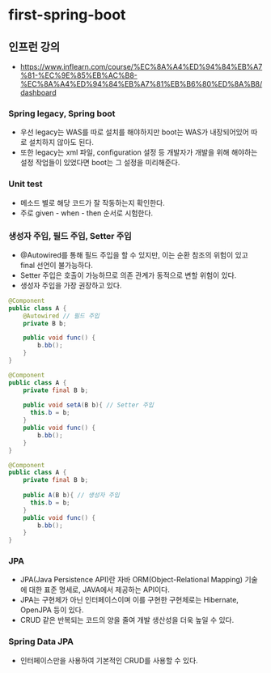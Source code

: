 # first-spring-boot

## 인프런 강의
- https://www.inflearn.com/course/%EC%8A%A4%ED%94%84%EB%A7%81-%EC%9E%85%EB%AC%B8-%EC%8A%A4%ED%94%84%EB%A7%81%EB%B6%80%ED%8A%B8/dashboard

### Spring legacy, Spring boot
- 우선 legacy는 WAS를 따로 설치를 해야하지만 boot는 WAS가 내장되어있어 따로 설치하지 않아도 된다.
- 또한 legacy는 xml 파일, configuration 설정 등 개발자가 개발을 위해 해야하는 설정 작업들이 있었다면 boot는 그 설정을 미리해준다.

### Unit test
- 메소드 별로 해당 코드가 잘 작동하는지 확인한다.
- 주로 given - when - then 순서로 시험한다.

### 생성자 주입, 필드 주입, Setter 주입
- @Autowired를 통해 필드 주입을 할 수 있지만, 이는 순환 참조의 위험이 있고 final 선언이 불가능하다.
- Setter 주입은 호출이 가능하므로 의존 관계가 동적으로 변할 위험이 있다.
- 생성자 주입을 가장 권장하고 있다.

```Java
@Component
public class A {
    @Autowired // 필드 주입
    private B b;

    public void func() {
        b.bb();
    }
}

@Component
public class A {
    private final B b;
    
    public void setA(B b){ // Setter 주입
      this.b = b;
    }
    public void func() {
        b.bb();
    }
}

@Component
public class A {
    private final B b;
    
    public A(B b){ // 생성자 주입
      this.b = b;
    }
    public void func() {
        b.bb();
    }
}
```

### JPA
- JPA(Java Persistence API)란 자바 ORM(Object-Relational Mapping) 기술에 대한 표준 명세로, JAVA에서 제공하는 API이다. 
- JPA는 구현체가 아닌 인터페이스이며 이를 구현한 구현체로는 Hibernate, OpenJPA 등이 있다.
- CRUD 같은 반복되는 코드의 양을 줄여 개발 생산성을 더욱 높일 수 있다.

### Spring Data JPA
- 인터페이스만을 사용하여 기본적인 CRUD를 사용할 수 있다.
